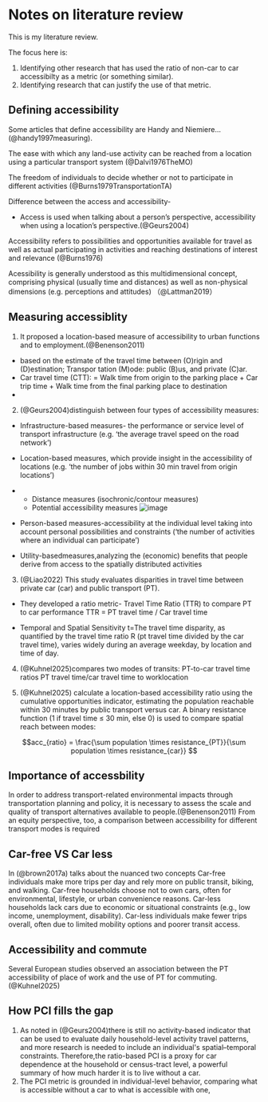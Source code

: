 # Notes on literature review

This is my literature review.

The focus here is:

1. Identifying other research that has used the ratio of non-car to car accessibilty as a metric (or something similar).
2. Identifying research that can justify the use of that metric.

## Defining accessibility

Some articles that define accessibility are Handy and Niemiere...(@handy1997measuring). 

The ease with which any land-use activity can be reached from a location using a particular transport system (@Dalvi1976TheMO)

The freedom of individuals to  decide whether or not to participate in different activities (@Burns1979TransportationTA)

Difference between the access and accessibility- 
*  Access is used when talking about a person’s perspective, accessibility when using a location’s perspective.(@Geurs2004)

Accessibility refers to possibilities and opportunities available for travel as well as actual participating in activities and reaching destinations of interest and relevance (@Burns1976)

Acessibility is generally understood as this multidimensional concept, comprising physical (usually time and distances) as well as non-physical dimensions (e.g. perceptions and attitudes) （@Lattman2019）





## Measuring accessiblity

1. It proposed a location-based measure of accessibility to urban functions and to employment.(@Benenson2011)
* based on the estimate of the  travel time between (O)rigin and (D)estination; Transpor tation (M)ode: public (B)us, and private (C)ar.
*  Car travel time (CTT):  = Walk time from origin to the parking place  + Car trip time + Walk time from the final parking place to destination
*
2. (@Geurs2004)distinguish between four types of accessibility  measures:
* Infrastructure-based measures- the performance or service level of transport infrastructure (e.g. ‘the average travel speed on the road network’)
* Location-based measures, which provide insight in the accessibility of locations  (e.g. ‘the number of jobs within 30 min travel from origin locations’)
* * Distance measures (isochronic/contour measures)
  * Potential accessibility measures ![image](https://github.com/user-attachments/assets/d66d8a05-564f-4b1d-94b0-b3ef84a75643)

* Person-based measures-accessibility at the individual level taking into account personal possibilities and constraints (‘the number of activities where an individual can participate’)
* Utility-basedmeasures,analyzing the (economic) benefits that people derive from access to the spatially distributed activities

3. (@Liao2022) This study evaluates disparities in travel time between private car (car) and public transport (PT).
* They developed a ratio metric- Travel Time Ratio (TTR) to compare PT to car performance 
TTR = PT travel time / Car travel time

* Temporal and Spatial Sensitivity
t=The travel time disparity, as quantified by the travel time ratio R (pt travel time divided by the car travel time), varies widely during an average weekday, by location and time of day.

4. (@Kuhnel2025)compares two modes of transits: PT-to-car travel time ratios
PT travel time/car travel time to  worklocation

5. (@Kuhnel2025) calculate a location-based accessibility ratio using the cumulative opportunities indicator, estimating the population reachable within 30 minutes by public transport versus car. A binary resistance function (1 if travel time ≤ 30 min, else 0) is used to compare spatial reach between modes:

$$acc_{ratio} = \frac{\sum population \times resistance_{PT}}{\sum population \times resistance_{car}}
$$


## Importance of accessbility
In order to address transport-related environmental impacts through transportation planning and policy, it is necessary to assess the scale and quality of transport alternatives available to people.(@Benenson2011)
From an equity perspective, too, a comparison between accessibility for different transport modes is required


## Car-free VS Car less
In (@brown2017a) talks about the nuanced two concepts
Car-free individuals make more trips per day and rely more on public transit, biking, and walking.
Car-free households choose not to own cars, often for environmental, lifestyle, or urban convenience reasons.
Car-less households lack cars due to economic or situational constraints (e.g., low income, unemployment, disability).
Car-less individuals make fewer trips overall, often due to limited mobility options and poorer transit access.


## Accessibility and commute
Several European studies observed an association between the PT accessibility of place of work and the use of PT for commuting.(@Kuhnel2025)


## How PCI fills the gap
1. As noted in (@Geurs2004)there is still no activity-based indicator that can be used to evaluate daily household-level activity travel patterns, and more research is needed to include an individual's spatial–temporal constraints. Therefore,the ratio-based PCI is a proxy for car dependence at the household or census-tract level, a powerful summary of how much harder it is to live without a car.
2. The PCI metric is grounded in individual-level behavior, comparing what is accessible without a car to what is accessible with one,



